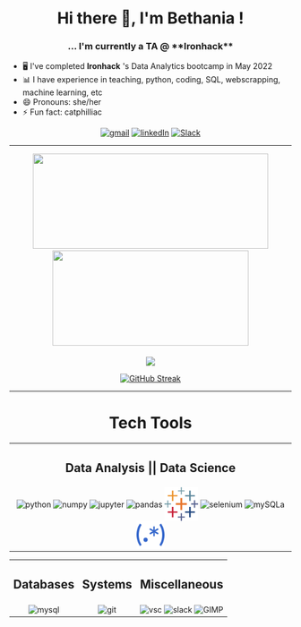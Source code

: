 <h1 align="center"> 
	Hi there 👋, I'm Bethania ! <br>
</h1>

<h3 align="center">... I'm currently a TA @ **Ironhack** </h3> 

- :desktop_computer: I've completed **Ironhack** 's Data Analytics bootcamp in May 2022
- :bar_chart: I have experience in teaching, python, coding, SQL, webscrapping, machine learning, etc
- 😄 Pronouns: she/her
- ⚡ Fun fact: catphilliac
 
<div align="center">

  <a href="">[![gmail](https://img.shields.io/badge/Gmail-D14836?style=for-the-badge&logo=gmail&logoColor=white)](mailto:patriciaperuchi@gmail.com)</a>
  <a href="">[![linkedIn](https://img.shields.io/badge/LinkedIn-0077B5?style=for-the-badge&logo=linkedin&logoColor=white)](https://www.linkedin.com/in/betruchia/)</a>
  <a href="">[![Slack](https://img.shields.io/badge/Slack-4A154B?style=for-the-badge&logo=slack&logoColor=white)](https://ironhack.slack.com/U03NSGXN5M2)</a>

---

<div align="center">
  <a href="https://github.com/betruchia">
<img height="170em"  width="420em" src="https://github-readme-stats.vercel.app/api?username=betruchia&show_icons=true&theme=tokyonight&include_all_commits=true&count_private=true"/>
<img height="170em" width="350em" src="https://github-readme-stats.vercel.app/api/top-langs/?username=betruchia&layout=compact&langs_count=6&theme=tokyonight" />
</div>

<div align="center">

<p><img align="center" src="https://github-profile-summary-cards.vercel.app/api/cards/profile-details?username=betruchia&theme=tokyonight" /></p>

</div>

<div align="center">

  [![GitHub Streak](https://streak-stats.demolab.com/?user=betruchia&theme=tokyonight_duo&stroke=0000)](https://git.io/streak-stats)

</div>

---
<div>
  <h1 align="center">Tech Tools</h1>
  
  <table align="center">
  <tr>
    <td><h2 align="center">Data Analysis || Data Science</h2></td>
  </tr>
  <tr>
    <td> 
    <div align="center">
	<img align="center" alt="python"  height="60" width="60" src="https://cdn.jsdelivr.net/gh/devicons/devicon/icons/python/python-original-wordmark.svg" />
	<img align="center" alt="numpy" height="60" width="60" src="https://cdn.jsdelivr.net/gh/devicons/devicon/icons/numpy/numpy-original-wordmark.svg""/>
	<img align='center' alt='jupyter' height="60" width="60"  src="https://cdn.jsdelivr.net/gh/devicons/devicon/icons/jupyter/jupyter-original-wordmark.svg" />
	<img align='center' alt="pandas"  height="60" width="60" src="https://cdn.jsdelivr.net/gh/devicons/devicon/icons/pandas/pandas-original.svg" />
	<img align='center' alt="tableau"  height="60" width="60" src="tableau.png" />
	<img align='center' alt="selenium"  height="60" width="60" src="https://raw.githubusercontent.com/detain/svg-logos/780f25886640cef088af994181646db2f6b1a3f8/svg/selenium-logo.svg" />
	<img align='center' width=50px width="60" alt='mySQLa' src="https://cdn.jsdelivr.net/gh/devicons/devicon/icons/sqlalchemy/sqlalchemy-original.svg"/>
	<img align='center' width=50px width="60" alt='regex' src="OOjs_UI_icon_regular-expression-progressive.svg.png"/>
     </div></td>
   <div align="center">
   </tr>
   </table>

   <table align="center">
  <tr>
    <td><h2 align="center">Databases</h2></td>
    <td><h2 align="center">Systems</h2></td>
    <td><h2 align="center">Miscellaneous</h2></td>
  </tr>
  <tr>
    <td> 
  <div align="center">
   <img align="center" alt="mysql"  height=80" width="60" src="https://cdn.jsdelivr.net/gh/devicons/devicon/icons/mysql/mysql-original-wordmark.svg"/>
    </div></td>

  <td height="auto" width="auto">  <div align="center">
  <img align='center' width=50px alt='git' src="https://cdn.jsdelivr.net/gh/devicons/devicon/icons/git/git-original.svg" />
  </div></td>

  <td height="auto" width="auto">  <div align="center">
  <img align='center' width=50px alt='vsc' src="https://cdn.jsdelivr.net/gh/devicons/devicon/icons/vscode/vscode-original.svg" />
  <img align='center' width=50px alt='slack' src="https://cdn.jsdelivr.net/gh/devicons/devicon/icons/slack/slack-original.svg"/>
  <img align='center' width=50px alt='GIMP' src="https://cdn.jsdelivr.net/gh/devicons/devicon/icons/gimp/gimp-original.svg"/>

  </div></td>
  </tr>
 </table>
